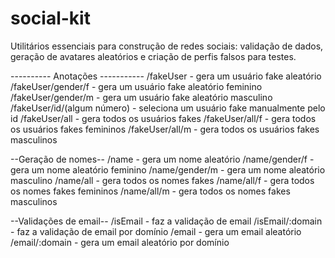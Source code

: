 # social-kit
Utilitários essenciais para construção de redes sociais: validação de dados, geração de avatares aleatórios e criação de perfis falsos para testes.


---------- Anotações -----------
/fakeUser - gera um usuário fake aleatório
/fakeUser/gender/f - gera um usuário fake aleatório feminino
/fakeUser/gender/m - gera um usuário fake aleatório masculino
/fakeUser/id/(algum número) - seleciona um usuário fake manualmente pelo id
/fakeUser/all - gera todos os usuários fakes
/fakeUser/all/f - gera todos os usuários fakes femininos
/fakeUser/all/m - gera todos os usuários fakes masculinos

--Geração de nomes--
/name - gera um nome aleatório
/name/gender/f - gera um nome aleatório feminino
/name/gender/m - gera um nome aleatório masculino
/name/all - gera todos os nomes fakes
/name/all/f - gera todos os nomes fakes femininos
/name/all/m - gera todos os nomes fakes masculinos

--Validações de email--
/isEmail - faz a validação de email
/isEmail/:domain - faz a validação de email por domínio
/email - gera um email aleatório
/email/:domain - gera um email aleatório por domínio